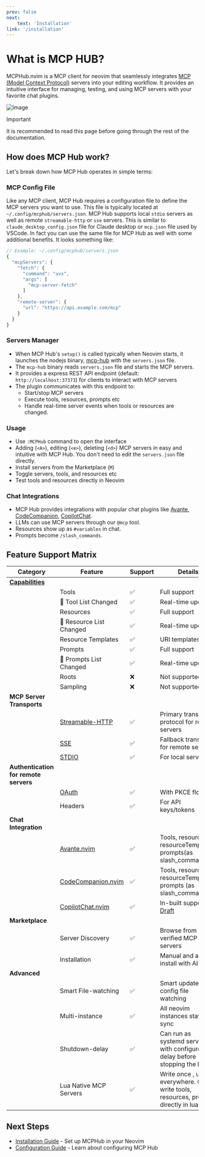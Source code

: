 ```yaml
---
prev: false
next:
    text: 'Installation'
link: '/installation'
---
```


# What is MCP HUB?

MCPHub.nvim is a MCP client for neovim that seamlessly integrates [MCP (Model Context Protocol)](https://modelcontextprotocol.io/) servers into your editing workflow. It provides an intuitive interface for managing, testing, and using MCP servers with your favorite chat plugins.

![Image](https://github.com/user-attachments/assets/21fe7703-9bc3-4c01-93ce-3230521bd5bf)

> [!IMPORTANT]
> It is recommended to read this page before going through the rest of the documentation.

## How does MCP Hub work?

Let's break down how MCP Hub operates in simple terms:

### MCP Config File

Like any MCP client, MCP Hub requires a configuration file to define the MCP servers you want to use. This file is typically located at `~/.config/mcphub/servers.json`. MCP Hub supports local `stdio` servers as well as remote `streamable-http` or `sse` servers. This is similar to `claude_desktop_config.json` file for Claude desktop or `mcp.json` file used by VSCode. In fact you can use the same file for MCP Hub as well with some additional benefits. It looks something like:
```js
// Example: ~/.config/mcphub/servers.json
{
  "mcpServers": {
    "fetch": {
      "command": "uvx",
      "args": [
        "mcp-server-fetch"
      ]
    },
    "remote-server": {
      "url": "https://api.example.com/mcp"
    }
  }
}
```

### Servers Manager

- When MCP Hub's `setup()` is called typically when Neovim starts, it launches the nodejs binary, [mcp-hub](https://github.com/ravitemer/mcp-hub) with the `servers.json` file.
- The `mcp-hub` binary reads `servers.json` file and starts the MCP servers.
- It provides a express REST API endpoint (default: `http://localhost:37373`) for clients to interact with MCP servers
- The plugin communicates with this endpoint to:
  - Start/stop MCP servers
  - Execute tools, resources, prompts etc
  - Handle real-time server events when tools or resources are changed.

### Usage

- Use `:MCPHub` command to open the interface
- Adding (`<A>`), editing (`<e>`), deleting (`<d>`) MCP servers in easy and intuitive with MCP Hub. You don't need to edit the `servers.json` file directly. 
- Install servers from the Marketplace (`M`)
- Toggle servers, tools, and resources etc
- Test tools and resources directly in Neovim

### Chat Integrations

- MCP Hub provides integrations with popular chat plugins like [Avante](https://github.com/yetone/avante.nvim), [CodeCompanion](https://github.com/olimorris/codecompanion.nvim), [CopilotChat](https://github.com/CopilotC-Nvim/CopilotChat.nvim).
- LLMs can use MCP servers through our `@mcp` tool.
- Resources show up as `#variables` in chat.
- Prompts become `/slash_commands`.

## Feature Support Matrix

| Category | Feature | Support | Details |
|----------|---------|---------|-------|
| [**Capabilities**](https://modelcontextprotocol.io/specification/2025-03-26/server) ||||
| | Tools | ✅ | Full support |
| | 🔔 Tool List Changed | ✅ | Real-time updates |
| | Resources | ✅ | Full support |
| | 🔔 Resource List Changed | ✅ | Real-time updates |
| | Resource Templates | ✅ | URI templates |
| | Prompts | ✅ | Full support |
| | 🔔 Prompts List Changed | ✅ | Real-time updates |
| | Roots | ❌ | Not supported |
| | Sampling | ❌ | Not supported |
| **MCP Server Transports** ||||
| | [Streamable-HTTP](https://modelcontextprotocol.io/specification/2025-03-26/basic/transports#streamable-http) | ✅ | Primary transport protocol for remote servers |
| | [SSE](https://modelcontextprotocol.io/specification/2025-03-26/basic/transports#backwards-compatibility) | ✅ | Fallback transport for remote servers |
| | [STDIO](https://modelcontextprotocol.io/specification/2025-03-26/basic/transports#stdio) | ✅ | For local servers |
| **Authentication for remote servers** ||||
| | [OAuth](https://modelcontextprotocol.io/specification/2025-03-26/basic/authorization) | ✅ | With PKCE flow |
| | Headers | ✅ | For API keys/tokens |
| **Chat Integration** ||||
| | [Avante.nvim](https://github.com/yetone/avante.nvim) | ✅ | Tools, resources, resourceTemplates, prompts(as slash_commands) |
| | [CodeCompanion.nvim](https://github.com/olimorris/codecompanion.nvim) | ✅ | Tools, resources, resourceTemplates, prompts (as slash_commands) | 
| | [CopilotChat.nvim](https://github.com/CopilotC-Nvim/CopilotChat.nvim) | ✅ | In-built support [Draft](https://github.com/CopilotC-Nvim/CopilotChat.nvim/pull/1029) | 
| **Marketplace** ||||
| | Server Discovery | ✅ | Browse from verified MCP servers |
| | Installation | ✅ | Manual and auto install with AI |
| **Advanced** ||||
| | Smart File-watching | ✅ | Smart updates with config file watching |
| | Multi-instance | ✅ | All neovim instances stay in sync |
| | Shutdown-delay | ✅ | Can run as systemd service with configure delay before stopping the hub |
| | Lua Native MCP Servers | ✅ | Write once , use everywhere. Can write tools, resources, prompts directly in lua |

## Next Steps

- [Installation Guide](/installation) - Set up MCPHub in your Neovim
- [Configuration Guide](/configuration) - Learn about configuring MCP Hub


